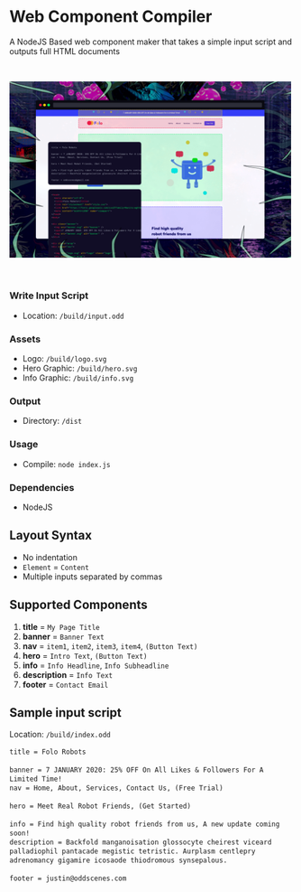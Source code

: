# Web Component Compiler

A NodeJS Based web component maker that takes a simple input script and outputs full HTML documents

&nbsp;&nbsp;

<img src="/assets/component-compiler.png" width="500" />

&nbsp;&nbsp;

### Write Input Script
- Location: `/build/input.odd`

### Assets
- Logo: `/build/logo.svg`
- Hero Graphic: `/build/hero.svg`
- Info Graphic: `/build/info.svg`

### Output
- Directory: `/dist`

### Usage
- Compile: `node index.js`

### Dependencies
- NodeJS

## Layout Syntax
- No indentation
- `Element` = `Content`
- Multiple inputs separated by commas

## Supported Components
1. **title** = `My Page Title`
2. **banner** = `Banner Text`
3. **nav** = `item1`, `item2`, `item3`, `item4`, `(Button Text)`
4. **hero** = `Intro Text`, `(Button Text)`
5. **info** = `Info Headline`, `Info Subheadline`
6. **description** = `Info Text`
7. **footer** = `Contact Email`

## Sample input script

Location: `/build/index.odd`

```odd
title = Folo Robots

banner = 7 JANUARY 2020: 25% OFF On All Likes & Followers For A Limited Time!
nav = Home, About, Services, Contact Us, (Free Trial)

hero = Meet Real Robot Friends, (Get Started)

info = Find high quality robot friends from us, A new update coming soon!
description = Backfold manganoisation glossocyte cheirest viceard palladiophil pantacade megistic tetristic. Aurplasm centlepry adrenomancy gigamire icosaode thiodromous synsepalous.

footer = justin@oddscenes.com
```
